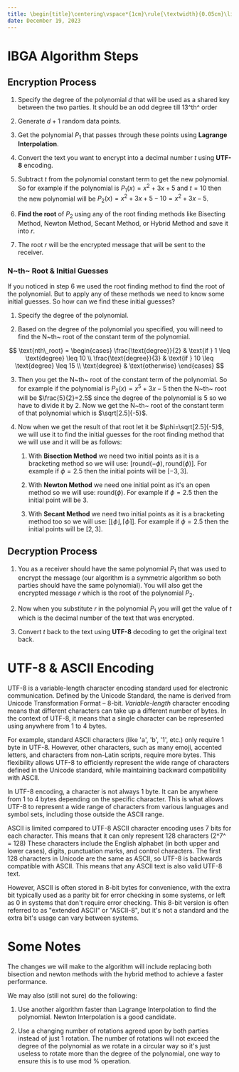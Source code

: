 ```yaml
---
title: \begin{title}\centering\vspace*{1cm}\rule{\textwidth}{0.05cm}\linebreak\vspace{0.5cm}{\huge\bfseries IBGA Algorithm \par}\vspace{0.1cm}\hrule\end{title}
date: December 19, 2023
---
```


# IBGA Algorithm Steps

## Encryption Process

1. Specify the degree of the polynomial $d$ that will be used as a shared key between the two parties. It should be an odd degree till 13^th^ order

2. Generate $d+1$ random data points.

3. Get the polynomial $P_1$ that passes through these points using **Lagrange Interpolation**.

4. Convert the text you want to encrypt into a decimal number $t$ using **UTF-8** encoding.

5. Subtract $t$ from the polynomial constant term to get the new polynomial. So for example if the polynomial is $P_1(x)=x^2+3x+5$ and $t=10$ then the new polynomial will be $P_2(x)=x^2+3x+5-10=x^2+3x-5$.

6. **Find the root** of $P_2$ using any of the root finding methods like Bisecting Method, Newton Method, Secant Method, or Hybrid Method and save it into $r$.

7. The root $r$ will be the encrypted message that will be sent to the receiver.

### N~th~ Root & Initial Guesses

If you noticed in step 6 we used the root finding method to find the root of the polynomial. But to apply any of these methods we need to know some initial guesses. So how can we find these initial guesses?

1. Specify the degree of the polynomial.

2. Based on the degree of the polynomial you specified, you will need to find the N~th~ root of the constant term of the polynomial.

$$
\text{nth\_root} = \begin{cases}
    \frac{\text{degree}}{2} & \text{if } 1 \leq \text{degree} \leq 10 \\
    \frac{\text{degree}}{3} & \text{if } 10 \leq \text{degree} \leq 15 \\
    \text{degree} & \text{otherwise}
\end{cases}
$$

3. Then you get the N~th~ root of the constant term of the polynomial. So for example if the polynomial is $P_2(x)=x^5+3x-5$ then the N~th~ root will be $\frac{5}{2}=2.5$ since the degree of the polynomial is 5 so we have to divide it by 2. Now we get the N~th~ root of the constant term of that polynomial which is $\sqrt[2.5]{-5}$.

4. Now when we get the result of that root let it be $\phi=\sqrt[2.5]{-5}$, we will use it to find the initial guesses for the root finding method that we will use and it will be as follows:
   1. With **Bisection Method** we need two initial points as it is a bracketing method so we will use: $[\text{round}(-\phi ), \text{round}(\phi)]$. For example if $\phi=2.5$ then the initial points will be $[-3, 3]$.

   2. With **Newton Method** we need one initial point as it's an open method so we will use: $\text{round}(\phi)$. For example if $\phi=2.5$ then the initial point will be $3$.

   3. With **Secant Method** we need two initial points as it is a bracketing method too so we will use: $[\lfloor\phi\rfloor, \lceil\phi\rceil]$. For example if $\phi=2.5$ then the initial points will be $[2, 3]$.

## Decryption Process

1. You as a receiver should have the same polynomial $P_1$ that was used to encrypt the message (our algorithm is a symmetric algorithm so both parties should have the same polynomial). You will also get the encrypted message $r$ which is the root of the polynomial $P_2$.

2. Now when you substitute $r$ in the polynomial $P_1$ you will get the value of $t$ which is the decimal number of the text that was encrypted.

3. Convert $t$ back to the text using **UTF-8** decoding to get the original text back.

# UTF-8 & ASCII Encoding

UTF-8 is a variable-length character encoding standard used for electronic communication. Defined by the Unicode Standard, the name is derived from Unicode Transformation Format – 8-bit. *Variable-length* character encoding means that different characters can take up a different number of bytes. In the context of UTF-8, it means that a single character can be represented using anywhere from 1 to 4 bytes.

For example, standard ASCII characters (like 'a', 'b', '1', etc.) only require 1 byte in UTF-8. However, other characters, such as many emoji, accented letters, and characters from non-Latin scripts, require more bytes. This flexibility allows UTF-8 to efficiently represent the wide range of characters defined in the Unicode standard, while maintaining backward compatibility with ASCII.

In UTF-8 encoding, a character is not always 1 byte. It can be anywhere from 1 to 4 bytes depending on the specific character. This is what allows UTF-8 to represent a wide range of characters from various languages and symbol sets, including those outside the ASCII range.

ASCII is limited compared to UTF-8 ASCII character encoding uses 7 bits for each character. This means that it can only represent 128 characters (2^7^ = 128) These characters include the English alphabet (in both upper and lower cases), digits, punctuation marks, and control characters. The first 128 characters in Unicode are the same as ASCII, so UTF-8 is backwards compatible with ASCII. This means that any ASCII text is also valid UTF-8 text.

However, ASCII is often stored in 8-bit bytes for convenience, with the extra bit typically used as a parity bit for error checking in some systems, or left as 0 in systems that don't require error checking. This 8-bit version is often referred to as "extended ASCII" or "ASCII-8", but it's not a standard and the extra bit's usage can vary between systems.

# Some Notes

The changes we will make to the algorithm will include replacing both bisection and newton methods with the hybrid method to achieve a faster performance.

We may also (still not sure) do the following:

1. Use another algorithm faster than Lagrange Interpolation to find the polynomial. Newton Interpolation is a good candidate.

2. Use a changing number of rotations agreed upon by both parties instead of just 1 rotation. The number of rotations will not exceed the degree of the polynomial as we rotate in a circular way so it's just useless to rotate more than the degree of the polynomial, one way to ensure this is to use mod % operation.

<!-- 
TODO Ask BingChat:

Is there any wrong info here

paraphrase 

Make Flow Chart for decryption process
-->

<!-- 
Encryption Flowchart

```plantuml
@startuml
start
:Specify the degree of the polynomial <math>d</math>;
:Generate <math>d+1</math> random data points;
:Get the polynomial <math>P_1</math> that passes through these points using **Lagrange Interpolation**;
:Convert the text to encrypt into a decimal number <math>m</math> using **UTF-8** encoding;
:Substitute <math>m</math> from the polynomial constant term to get the new polynomial <math>P_2</math>;
:Find the root of <math>P_2</math> using **Bisecting Method** and save it into <math>r_1</math>;
:Left rotate the coefficients of <math>P_2</math> by 1 position to get the new polynomial <math>P_3</math>;
:Replace the constant term of <math>P_3</math> with the negative value of <math>r_1</math> to get the new polynomial <math>P_4</math>;
:Find the root of <math>P_4</math> using **Newton Method** and save it into <math>r_2</math>;
:The root <math>r_2</math> is the encrypted message;
stop
@enduml
```
-->
